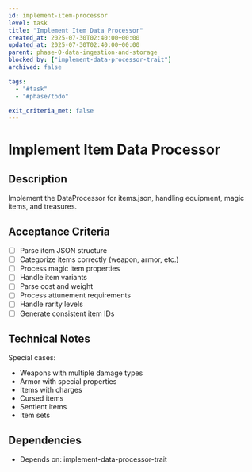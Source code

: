 ```yaml
---
id: implement-item-processor
level: task
title: "Implement Item Data Processor"
created_at: 2025-07-30T02:40:00+00:00
updated_at: 2025-07-30T02:40:00+00:00
parent: phase-0-data-ingestion-and-storage
blocked_by: ["implement-data-processor-trait"]
archived: false

tags:
  - "#task"
  - "#phase/todo"

exit_criteria_met: false
---
```


# Implement Item Data Processor

## Description

Implement the DataProcessor for items.json, handling equipment, magic items, and treasures.

## Acceptance Criteria

- [ ] Parse item JSON structure
- [ ] Categorize items correctly (weapon, armor, etc.)
- [ ] Process magic item properties
- [ ] Handle item variants
- [ ] Parse cost and weight
- [ ] Process attunement requirements
- [ ] Handle rarity levels
- [ ] Generate consistent item IDs

## Technical Notes

Special cases:
- Weapons with multiple damage types
- Armor with special properties
- Items with charges
- Cursed items
- Sentient items
- Item sets

## Dependencies

- Depends on: implement-data-processor-trait